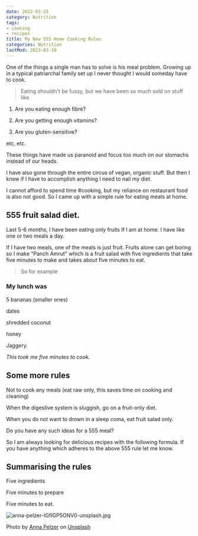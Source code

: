 ```yaml
---
date: 2022-03-25
category: Nutrition
tags:
- cooking
- recipes
title: My New 555 Home Cooking Rules
categories: Nutrition
lastMod: 2023-03-10
---
```

One of the things a single man has to solve is his meal problem. Growing up in a typical patriarchal family set up I never thought I would someday have to cook.

> Eating shouldn't be fussy, but we have been so much sold on stuff like

1. Are you eating enough fibre?

2. Are you getting enough vitamins?

3. Are you gluten-sensitive?

etc, etc.

These things have made us paranoid and focus too much on our stomachs instead of our heads.

I have also gone through the entire circus of vegan, organic stuff. But then I knew if I have to accomplish anything I need to nail my diet.

I cannot afford to spend time #cooking, but my reliance on restaurant food is also not good. So I came up with a simple rule for eating meals at home.

## 555 fruit salad diet.

Last 5-6 months, I have been eating only fruits If I am at home. I have like one or two meals a day.

If I have two meals, one of the meals is just fruit. Fruits alone can get boring so I make "Panch Amrut" which is a fruit salad with five ingredients that take five minutes to make and takes about five minutes to eat.

> So for example
### My lunch was

5 bananas (smaller ones)

dates

shredded coconut

honey

Jaggery.

*This took me five minutes to cook.*

## Some more rules

Not to cook any meals (eat raw only, this saves time on cooking and cleaning)

When the digestive system is sluggish, go on a fruit-only diet.

When you do not want to drown in a sleep coma, eat fruit salad only.

Do you have any such ideas for a 555 meal?

So I am always looking for delicious recipes with the following formula. If you have anything which adheres to the above 555 rule let me know.

## Summarising the rules

Five ingredients

Five minutes to prepare

Five minutes to eat.

![anna-pelzer-IGfIGP5ONV0-unsplash.jpg](https://manojnayak.mataroa.blog/images/84f10c17.jpeg)


Photo by <a href="https://unsplash.com/@annapelzer?utm_source=unsplash&utm_medium=referral&utm_content=creditCopyText">Anna Pelzer</a> on <a href="https://unsplash.com/s/photos/salad?utm_source=unsplash&utm_medium=referral&utm_content=creditCopyText">Unsplash</a>
